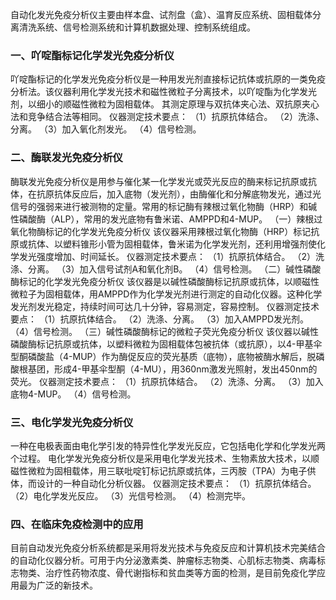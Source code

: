 


自动化发光免疫分析仪主要由样本盘、试剂盘（盒）、温育反应系统、固相载体分离清洗系统、信号检测系统和计算机数据处理、控制系统组成。

### 一、吖啶酯标记化学发光免疫分析仪
吖啶酯标记的化学发光免疫分析仪是一种用发光剂直接标记抗体或抗原的一类免疫分析法。该仪器利用化学发光技术和磁性微粒子分离技术，以吖啶酯为化学发光剂，以细小的顺磁性微粒为固相载体。
其测定原理与双抗体夹心法、双抗原夹心法和竞争结合法等相同。
仪器测定技术要点：
（1）抗原抗体结合。
（2）洗涤、分离。
（3）加入氧化剂发光。
（4）信号检测。

### 二、酶联发光免疫分析仪
酶联发光免疫分析仪是用参与催化某一化学发光或荧光反应的酶来标记抗原或抗体，在抗原抗体反应后，加入底物（发光剂），由酶催化和分解底物发光，通过光信号的强弱来进行被测物的定量。常用的标记酶有辣根过氧化物酶（HRP）和碱性磷酸酶（ALP），常用的发光底物有鲁米诺、AMPPD和4-MUP。
（一）辣根过氧化物酶标记的化学发光免疫分析仪
该仪器采用辣根过氧化物酶（HRP）标记抗原或抗体、以塑料锥形小管为固相载体，鲁米诺为化学发光剂，还利用增强剂使化学发光强度增加、时间延长。
仪器测定技术要点：
（1）抗原抗体结合。
（2）洗涤、分离。
（3）加入信号试剂A和氧化剂B。
（4）信号检测。
（二）碱性磷酸酶标记的化学发光免疫分析仪
该仪器是以碱性磷酸酶标记抗原或抗体，以顺磁性微粒子为固相载体，用AMPPD作为化学发光剂进行测定的自动化仪器。这种化学发光剂发光稳定，持续时间可达几十分钟，容易测定，容易控制。
仪器测定技术要点：
（1）抗原抗体结合。
（2）洗涤、分离。
（3）加入AMPPD发光剂。
（4）信号检测。
（三）碱性磷酸酶标记的微粒子荧光免疫分析仪
该仪器以碱性磷酸酶标记抗原或抗体，以塑料微粒为固相载体包被抗体（或抗原），以4-甲基伞型酮磷酸盐（4-MUP）作为酶促反应的荧光基质（底物），底物被酶水解后，脱磷酸根基团，形成4-甲基伞型酮（4-MU），用360nm激发光照射，发出450nm的荧光。
仪器测定技术要点：
（1）抗原抗体结合。
（2）洗涤、分离。
（3）加入底物4-MUP。
（4）信号检测。

### 三、电化学发光免疫分析仪
一种在电极表面由电化学引发的特异性化学发光反应，它包括电化学和化学发光两个过程。
电化学发光免疫分析仪是采用电化学发光技术、生物素放大技术，以顺磁性微粒为固相载体，用三联吡啶钉标记抗原或抗体，三丙胺（TPA）为电子供体，而设计的一种自动化分析仪器。
仪器测定技术要点：
（1）抗原抗体结合。
（2）电化学发光反应。
（3）光信号检测。
（4）检测完毕。

### 四、在临床免疫检测中的应用
目前自动发光免疫分析系统都是采用将发光技术与免疫反应和计算机技术完美结合的自动化仪器分析。可用于内分泌激素类、肿瘤标志物类、心肌标志物类、病毒标志物类、治疗性药物浓度、骨代谢指标和贫血类等方面的检测，是目前免疫化学应用最为广泛的新技术。
